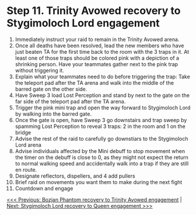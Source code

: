 # Step 11. Trinity Avowed recovery to Stygimoloch Lord engagement

1. Immediately instruct your raid to remain in the Trinity Avowed arena.
2. Once all deaths have been resolved, lead the new members who have just beaten TA for the first time back to the room with the 3 traps in it.  At least one of those traps should be colored pink with a depiction of a shrinking person.  Have your teammates gather next to the pink trap without triggering it.
3. Explain what your teammates need to do before triggering the trap: Take the teleport pad after the TA arena and walk into the middle of the barred gate on the other side.
4. Have Sweep 3 load Lost Perception and stand by next to the gate on the far side of the teleport pad after the TA arena.
5. Trigger the pink mini trap and open the way forward to Stygimoloch Lord by walking into the barred gate.
6. Once the gate is open, have Sweep 3 go downstairs and trap sweep by spamming Lost Perception to reveal 3 traps: 2 in the room and 1 on the bridge
7. Advise the rest of the raid to carefully go downstiars to the Stygimoloch Lord arena
8. Advise individuals affected by the Mini debuff to stop movement when the timer on the debuff is close to 0, as they might not expect the return to normal walking speed and accidentally walk into a trap if they are still en route.
9. Designate reflectors, dispellers, and 4 add pullers
10. Brief raid on movements you want them to make during the next fight
11. Countdown and engage

[<<< Previous: Bozjan Phantom recovery to Trinity Avowed engagement](10-phantom-to-ta.md) | [Next: Stygimoloch Lord recovery to Queen engagement >>>](12-styg-to-queen.md)